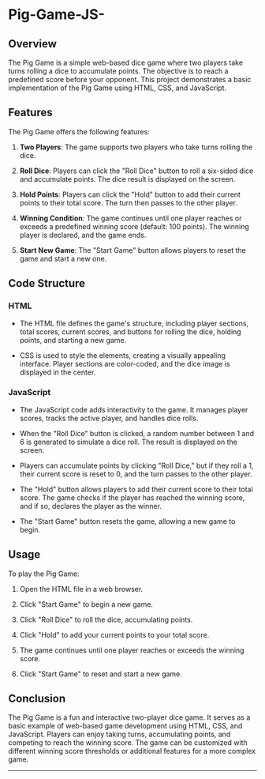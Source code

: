 # Pig-Game-JS-

## Overview

The Pig Game is a simple web-based dice game where two players take turns rolling a dice to accumulate points. The objective is to reach a predefined score before your opponent. This project demonstrates a basic implementation of the Pig Game using HTML, CSS, and JavaScript.

## Features

The Pig Game offers the following features:

1. **Two Players**: The game supports two players who take turns rolling the dice.

2. **Roll Dice**: Players can click the "Roll Dice" button to roll a six-sided dice and accumulate points. The dice result is displayed on the screen.

3. **Hold Points**: Players can click the "Hold" button to add their current points to their total score. The turn then passes to the other player.

4. **Winning Condition**: The game continues until one player reaches or exceeds a predefined winning score (default: 100 points). The winning player is declared, and the game ends.

5. **Start New Game**: The "Start Game" button allows players to reset the game and start a new one.

## Code Structure

### HTML

- The HTML file defines the game's structure, including player sections, total scores, current scores, and buttons for rolling the dice, holding points, and starting a new game.

- CSS is used to style the elements, creating a visually appealing interface. Player sections are color-coded, and the dice image is displayed in the center.

### JavaScript

- The JavaScript code adds interactivity to the game. It manages player scores, tracks the active player, and handles dice rolls.

- When the "Roll Dice" button is clicked, a random number between 1 and 6 is generated to simulate a dice roll. The result is displayed on the screen.

- Players can accumulate points by clicking "Roll Dice," but if they roll a 1, their current score is reset to 0, and the turn passes to the other player.

- The "Hold" button allows players to add their current score to their total score. The game checks if the player has reached the winning score, and if so, declares the player as the winner.

- The "Start Game" button resets the game, allowing a new game to begin.

## Usage

To play the Pig Game:

1. Open the HTML file in a web browser.

2. Click "Start Game" to begin a new game.

3. Click "Roll Dice" to roll the dice, accumulating points.

4. Click "Hold" to add your current points to your total score.

5. The game continues until one player reaches or exceeds the winning score.

6. Click "Start Game" to reset and start a new game.

## Conclusion

The Pig Game is a fun and interactive two-player dice game. It serves as a basic example of web-based game development using HTML, CSS, and JavaScript. Players can enjoy taking turns, accumulating points, and competing to reach the winning score. The game can be customized with different winning score thresholds or additional features for a more complex game.

---
